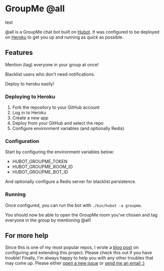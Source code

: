 # GroupMe @all
test

@all is a GroupMe chat bot built on [Hubot][hubot]. It was configured to be
deployed on [Heroku][heroku] to get you up and running as quick as possible.

[heroku]: http://www.heroku.com
[hubot]: http://hubot.github.com


## Features

Mention (tag) everyone in your group at once!

Blacklist users who don't need notifications.

Deploy to heroku easily!


### Deploying to Heroku

1. Fork the repository to your GitHub account
2. Log in to Heroku
3. Create a new app
4. Deploy from your GitHub and select the repo
5. Configure environment variables (and optionally Redis)


### Configuration

Start by configuring the environment variables below:

- HUBOT_GROUPME_TOKEN
- HUBOT_GROUPME_ROOM_ID
- HUBOT_GROUPME_BOT_ID

And optionally configure a Redis server for blacklist persistence.


### Running

Once configured, you can run the bot with `./bin/hubot -a groupme`. 

You should now be able to open the GroupMe room you've chosen and tag everyone in the group by mentioning @all!


## For more help

Since this is one of my most popular repos, I wrote a [blog post](https://hawkins.github.io/2016/10/11/groupme-at-all/) on configuring and extending this project. Please check this out if you have trouble! Finally, I'm always happy to help you with any other troubles that may come up. Please either [open a new issue](https://github.com/hawkins/groupme-at-all/issues/new) or [send me an email :)](mailto:hawkinswritescode@gmail.com)
